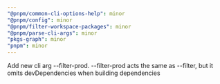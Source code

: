 ```yaml
---
"@pnpm/common-cli-options-help": minor
"@pnpm/config": minor
"@pnpm/filter-workspace-packages": minor
"@pnpm/parse-cli-args": minor
"pkgs-graph": minor
"pnpm": minor
---
```


Add new cli arg --filter-prod. --filter-prod acts the same as --filter, but it omits devDependencies when building dependencies
